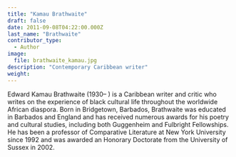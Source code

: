 ```yaml
---
title: "Kamau Brathwaite"
draft: false
date: 2011-09-08T04:22:00.000Z
last_name: "Brathwaite"
contributor_type:
  - Author
image:
  file: brathwaite_kamau.jpg
description: "Contemporary Caribbean writer"
weight:
---
```


Edward Kamau Brathwaite (1930– ) is a Caribbean writer and critic who writes on the experience of black cultural life throughout the worldwide African diaspora. Born in Bridgetown, Barbados, Brathwaite was educated in Barbados and England and has received numerous awards for his poetry and cultural studies, including both Guggenheim and Fulbright Fellowships. He has been a professor of Comparative Literature at New York University since 1992 and was awarded an Honorary Doctorate from the University of Sussex in 2002.

